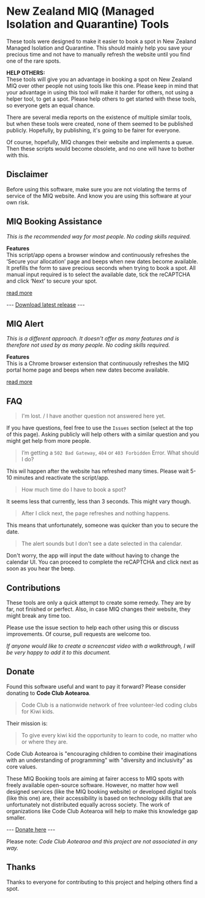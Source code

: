 # New Zealand MIQ (Managed Isolation and Quarantine) Tools

These tools were designed to make it easier to book a spot in New Zealand Managed Isolation and Quarantine. This should mainly help you save your precious time and not have to manually refresh the website until you find one of the rare spots.

**HELP OTHERS:**  
These tools will give you an advantage in booking a spot on New Zealand MIQ over other people not using tools like this one. Please keep in mind that your advantage in using this tool will make it harder for others, not using a helper tool, to get a spot. Please help others to get started with these tools, so everyone gets an equal chance. 

There are several media reports on the existence of multiple similar tools, but when these tools were created, none of them seemed to be published publicly. Hopefully, by publishing, it's going to be fairer for everyone. 

Of course, hopefully, MIQ changes their website and implements a queue. Then these scripts would become obsolete, and no one will have to bother with this.

## Disclaimer

Before using this software, make sure you are not violating the terms of service of the MIQ website. And know you are using this software at your own risk. 

## MIQ Booking Assistance

*This is the recommended way for most people. No coding skills required.*

**Features**  
This script/app opens a browser window and continuously refreshes the ‘Secure your allocation’ page and beeps when new dates become available. It prefills the form to save precious seconds when trying to book a spot. All manual input required is to select the available date, tick the reCAPTCHA and click ‘Next’ to secure your spot.

[read more](https://github.com/jvolker/miq-nz-booking-tools/blob/master/MIQ-Booking-Assistance/README.md)

--- [Download latest release](https://github.com/jvolker/miq-nz-booking-tools/releases/latest) ---

## MIQ Alert

*This is a different approach. It doesn't offer as many features and is therefore not used by as many people. No coding skills required.*

**Features**  
This is a Chrome browser extension that continuously refreshes the MIQ portal home page and beeps when new dates become available.


[read more](https://github.com/jvolker/miq-nz-booking-tools/blob/master/MIQ-Alert/README.md)
## FAQ

> I'm lost. / I have another question not answered here yet.

If you have questions, feel free to use the `Issues` section (select at the top of this page). Asking publicly will help others with a similar question and you might get help from more people.

> I’m getting a `502 Bad Gateway`, `404` or `403 Forbidden` Error. What should I do? 

This wil happen after the website has refreshed many times. Please wait 5-10 minutes and reactivate the script/app.

> How much time do I have to book a spot?

It seems less that currently, less than 3 seconds. This might vary though.

> After I click next, the page refreshes and nothing happens.

This means that unfortunately, someone was quicker than you to secure the date.

> The alert sounds but I don't see a date selected in tha calendar.

Don't worry, the app will input the date without having to change the calendar UI. You can proceed to complete the reCAPTCHA and click next as soon as you hear the beep.

## Contributions

These tools are only a quick attempt to create some remedy. They are by far, not finished or perfect. Also, in case MIQ changes their website, they might break any time too.

Please use the issue section to help each other using this or discuss improvements. Of course, pull requests are welcome too.

_If anyone would like to create a screencast video with a walkthrough, I will be very happy to add it to this document._

## Donate

Found this software useful and want to pay it forward? Please consider donating to **Code Club Aotearoa**. 

> Code Club is a nationwide network of free volunteer-led coding clubs for Kiwi kids.

Their mission is: 

> To give every kiwi kid the opportunity to learn to code, no matter who or where they are.

Code Club Aotearoa is "encouraging children to combine their imaginations with an understanding of programming" with "diversity and inclusivity" as core values. 

These MIQ Booking tools are aiming at fairer access to MIQ spots with freely available open-source software. However, no matter how well designed services (like the MIQ booking website) or developed digital tools (like this one) are, their accessibility is based on technology skills that are unfortunately not distributed equally across society. The work of organizations like Code Club Aotearoa will help to make this knowledge gap smaller.

--- [Donate here](https://codeclub.nz/page/support-us) ---

Please note: _Code Club Aotearoa and this project are not associated in any way._

## Thanks

Thanks to everyone for contributing to this project and helping others find a spot.